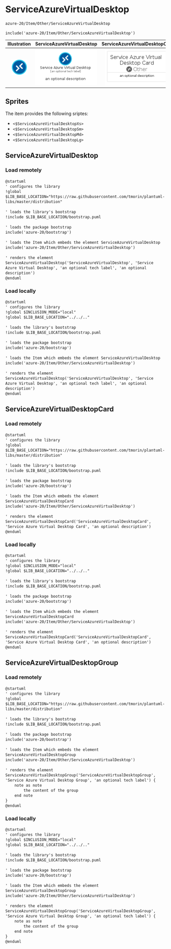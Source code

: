 # ServiceAzureVirtualDesktop


```text
azure-20/Item/Other/ServiceAzureVirtualDesktop
```

```text
include('azure-20/Item/Other/ServiceAzureVirtualDesktop')
```



| Illustration | ServiceAzureVirtualDesktop | ServiceAzureVirtualDesktopCard | ServiceAzureVirtualDesktopGroup |
| :---: | :---: | :---: | :---: |
| ![illustration for Illustration](../../../azure-20/Item/Other/ServiceAzureVirtualDesktop.png) | ![illustration for ServiceAzureVirtualDesktop](../../../azure-20/Item/Other/ServiceAzureVirtualDesktop.Local.png) | ![illustration for ServiceAzureVirtualDesktopCard](../../../azure-20/Item/Other/ServiceAzureVirtualDesktopCard.Local.png) | ![illustration for ServiceAzureVirtualDesktopGroup](../../../azure-20/Item/Other/ServiceAzureVirtualDesktopGroup.Local.png) |



## Sprites
The item provides the following sriptes:

- `<$ServiceAzureVirtualDesktopXs>`
- `<$ServiceAzureVirtualDesktopSm>`
- `<$ServiceAzureVirtualDesktopMd>`
- `<$ServiceAzureVirtualDesktopLg>`





## ServiceAzureVirtualDesktop

### Load remotely
```plantuml
@startuml
' configures the library
!global $LIB_BASE_LOCATION="https://raw.githubusercontent.com/tmorin/plantuml-libs/master/distribution"

' loads the library's bootstrap
!include $LIB_BASE_LOCATION/bootstrap.puml

' loads the package bootstrap
include('azure-20/bootstrap')

' loads the Item which embeds the element ServiceAzureVirtualDesktop
include('azure-20/Item/Other/ServiceAzureVirtualDesktop')

' renders the element
ServiceAzureVirtualDesktop('ServiceAzureVirtualDesktop', 'Service Azure Virtual Desktop', 'an optional tech label', 'an optional description')
@enduml
```

### Load locally
```plantuml
@startuml
' configures the library
!global $INCLUSION_MODE="local"
!global $LIB_BASE_LOCATION="../../.."

' loads the library's bootstrap
!include $LIB_BASE_LOCATION/bootstrap.puml

' loads the package bootstrap
include('azure-20/bootstrap')

' loads the Item which embeds the element ServiceAzureVirtualDesktop
include('azure-20/Item/Other/ServiceAzureVirtualDesktop')

' renders the element
ServiceAzureVirtualDesktop('ServiceAzureVirtualDesktop', 'Service Azure Virtual Desktop', 'an optional tech label', 'an optional description')
@enduml
```

## ServiceAzureVirtualDesktopCard

### Load remotely
```plantuml
@startuml
' configures the library
!global $LIB_BASE_LOCATION="https://raw.githubusercontent.com/tmorin/plantuml-libs/master/distribution"

' loads the library's bootstrap
!include $LIB_BASE_LOCATION/bootstrap.puml

' loads the package bootstrap
include('azure-20/bootstrap')

' loads the Item which embeds the element ServiceAzureVirtualDesktopCard
include('azure-20/Item/Other/ServiceAzureVirtualDesktop')

' renders the element
ServiceAzureVirtualDesktopCard('ServiceAzureVirtualDesktopCard', 'Service Azure Virtual Desktop Card', 'an optional description')
@enduml
```

### Load locally
```plantuml
@startuml
' configures the library
!global $INCLUSION_MODE="local"
!global $LIB_BASE_LOCATION="../../.."

' loads the library's bootstrap
!include $LIB_BASE_LOCATION/bootstrap.puml

' loads the package bootstrap
include('azure-20/bootstrap')

' loads the Item which embeds the element ServiceAzureVirtualDesktopCard
include('azure-20/Item/Other/ServiceAzureVirtualDesktop')

' renders the element
ServiceAzureVirtualDesktopCard('ServiceAzureVirtualDesktopCard', 'Service Azure Virtual Desktop Card', 'an optional description')
@enduml
```

## ServiceAzureVirtualDesktopGroup

### Load remotely
```plantuml
@startuml
' configures the library
!global $LIB_BASE_LOCATION="https://raw.githubusercontent.com/tmorin/plantuml-libs/master/distribution"

' loads the library's bootstrap
!include $LIB_BASE_LOCATION/bootstrap.puml

' loads the package bootstrap
include('azure-20/bootstrap')

' loads the Item which embeds the element ServiceAzureVirtualDesktopGroup
include('azure-20/Item/Other/ServiceAzureVirtualDesktop')

' renders the element
ServiceAzureVirtualDesktopGroup('ServiceAzureVirtualDesktopGroup', 'Service Azure Virtual Desktop Group', 'an optional tech label') {
    note as note
        the content of the group
    end note
}
@enduml
```

### Load locally
```plantuml
@startuml
' configures the library
!global $INCLUSION_MODE="local"
!global $LIB_BASE_LOCATION="../../.."

' loads the library's bootstrap
!include $LIB_BASE_LOCATION/bootstrap.puml

' loads the package bootstrap
include('azure-20/bootstrap')

' loads the Item which embeds the element ServiceAzureVirtualDesktopGroup
include('azure-20/Item/Other/ServiceAzureVirtualDesktop')

' renders the element
ServiceAzureVirtualDesktopGroup('ServiceAzureVirtualDesktopGroup', 'Service Azure Virtual Desktop Group', 'an optional tech label') {
    note as note
        the content of the group
    end note
}
@enduml
```

